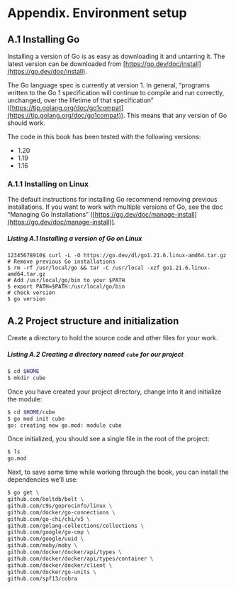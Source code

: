 # [](/book/build-an-orchestrator-in-go-from-scratch/appendix/)Appendix. Environment setup

## [](/book/build-an-orchestrator-in-go-from-scratch/appendix/)A.1 Installing Go

[](/book/build-an-orchestrator-in-go-from-scratch/appendix/)Installing a version of Go is as easy as downloading it and untarring it. The latest version can be downloaded from [https://go.dev/doc/install](https://go.dev/doc/install).

[](/book/build-an-orchestrator-in-go-from-scratch/appendix/)The Go language spec is currently at version 1. In general, “programs written to the Go 1 specification will continue to compile and run correctly, unchanged, over the lifetime of that specification” ([https://tip.golang.org/doc/go1compat](https://tip.golang.org/doc/go1compat)). This means that any version of Go should work.

[](/book/build-an-orchestrator-in-go-from-scratch/appendix/)The code in this book has been tested with the following versions:

-  [](/book/build-an-orchestrator-in-go-from-scratch/appendix/)1.20
-  [](/book/build-an-orchestrator-in-go-from-scratch/appendix/)1.19
-  [](/book/build-an-orchestrator-in-go-from-scratch/appendix/)1.16

### [](/book/build-an-orchestrator-in-go-from-scratch/appendix/)A.1.1 Installing on Linux

[](/book/build-an-orchestrator-in-go-from-scratch/appendix/)The default instructions for installing Go recommend removing previous installations. If you want to work with multiple versions of Go, see the doc “Managing Go Installations” ([https://go.dev/doc/manage-install](https://go.dev/doc/manage-install)).

##### Listing A.1 Installing a version of Go on Linux

```
12345678910$ curl -L -O https://go.dev/dl/go1.21.6.linux-amd64.tar.gz
# Remove previous Go installations
$ rm -rf /usr/local/go && tar -C /usr/local -xzf go1.21.6.linux-amd64.tar.gz
# Add /usr/local/go/bin to your $PATH
$ export PATH=$PATH:/usr/local/go/bin
# check version
$ go version
```

## [](/book/build-an-orchestrator-in-go-from-scratch/appendix/)A.2 Project structure and initialization

[](/book/build-an-orchestrator-in-go-from-scratch/appendix/)Create a directory to hold the source code and other files for your work. [](/book/build-an-orchestrator-in-go-from-scratch/appendix/)[](/book/build-an-orchestrator-in-go-from-scratch/appendix/)

##### Listing A.2 Creating a directory named `cube` for our project

```bash
$ cd $HOME
$ mkdir cube
```

[](/book/build-an-orchestrator-in-go-from-scratch/appendix/)Once you have created your project directory, change into it and initialize the module:

```bash
$ cd $HOME/cube
$ go mod init cube
go: creating new go.mod: module cube
```

[](/book/build-an-orchestrator-in-go-from-scratch/appendix/)Once initialized, you should see a single file in the root of the project:

```bash
$ ls
go.mod
```

[](/book/build-an-orchestrator-in-go-from-scratch/appendix/)Next, to save some time while working through the book, you can install the dependencies we’ll use:[](/book/build-an-orchestrator-in-go-from-scratch/appendix/)[](/book/build-an-orchestrator-in-go-from-scratch/appendix/)

```bash
$ go get \
github.com/boltdb/bolt \
github.com/c9s/goprocinfo/linux \
github.com/docker/go-connections \
github.com/go-chi/chi/v5 \
github.com/golang-collections/collections \
github.com/google/go-cmp \
github.com/google/uuid \
github.com/moby/moby \
github.com/docker/docker/api/types \
github.com/docker/docker/api/types/container \
github.com/docker/docker/client \
github.com/docker/go-units \
github.com/spf13/cobra
```

